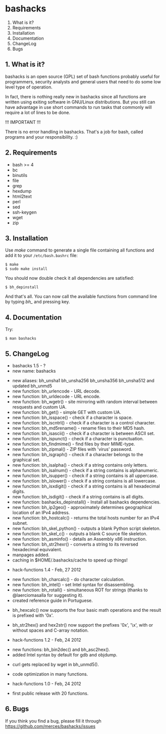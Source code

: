 # bashacks

 1. What is it?
 2. Requirements
 3. Installation
 4. Documentation
 5. ChangeLog
 6. Bugs


## 1. What is it?

 bashacks is an open source (GPL) set of bash functions
 probably useful for programmers, security analysts and general
 users that need to do some low level type of operation.

 In fact, there is nothing really new in bashacks since
 all functions are written using exiting software in GNU/Linux
 distributions. But you still can have advantage in use short
 commands to run tasks that commonly will require a lot of lines
 to be done.

 !!! IMPORTANT !!!

 There is no error handling in bashacks. That's a job
 for bash, called programs and your responsibility. :)


## 2. Requirements

 * bash >= 4
 * bc
 * binutils
 * file
 * grep
 * hexdump
 * html2text
 * perl
 * sed
 * ssh-keygen
 * wget
 * zip


## 3. Installation

 Use *make* command to generate a single file containing all functions and add it to your ```/etc/bash.bashrc``` file:

    $ make
    $ sudo make install

 You should now double check it all dependencies are satisfied:

    $ bh_depinstall

 And that's all. You can now call the available functions from command line by typing *bh_* and pressing *<Tab>* key.

 
## 4. Documentation

 Try:

    $ man bashacks

## 5. ChangeLog

 * bashacks 1.5 - ?
  * new name: bashacks
  + new aliases: bh_unsha1 bh_unsha256 bh_unsha356 bh_unsha512 and updated bh_unmd5
  + new function: bh_urlencode - URL decode.
  + new function: bh_urldecode - URL encode.
  + new function: bh_wgetr() -  site mirroring with random interval between resquests and custom UA.
  + new function: bh_get() - simple GET with custom UA.
  + new function: bh_isspace() - check if a character is space.
  + new function: bh_iscntrl() - check if a character is a control character.
  + new function: bh_md5rename() - rename files to their MD5 hash.
  + new function: bh_isascii() - check if a character is between ASCII set.
  + new function: bh_ispunct() - check if a character is punctuation.
  + new function: bh_findmime() - find files by their MIME-type.
  + new function: bh_zipmal() - ZIP files with 'virus' password.
  + new function: bh_isgraph() - check if a character belongs to the graphical set.
  + new function: bh_isalpha() - check if a string contains only letters.
  + new function: bh_isalnum() - check if a string contains is alphanumeric.
  + new function: bh_isupper() - check if a string contains is all uppercase.
  + new function: bh_islower() - check if a string contains is all lowercase.
  + new function: bh_isxdigit() - check if a string contains is all hexadecimal digits.
  + new function: bh_isdigit() - check if a string contains is all digits.
  + new function: bashacks_depinstall() - Install all bashacks dependencies.
  + new function: bh_ip2geo() - approximately determines geographical location of an IPv4 address.
  + new function: bh_hostcalc() - returns the total hosts number for an IPv4 subnet.
  + new function: bh_skel_python() - outputs a blank Python script skeleton.
  + new function: bh_skel_c() - outputs a blank C source file skeleton.
  + new function: bh_asminfo() - details an Assembly x86 instruction.
  + new function: bh_str2hexr() - converts a string to its reversed hexadecimal equivalent.
  + manpages added.
  + caching in $HOME/.bashacks/cache to speed up things!

 * hack-functions 1.4 - Feb, 27 2012
  + new function: bh_charcalc() - do character calculation.
  + new function: bh_intel() - set Intel syntax for disassembling.
  + new function: bh_rotall() - simultaneous ROT for strings
    (thanks to @laerciomasalla for suggesting it).
  + created reference guide in Portuguese.
  * bh_hexcalc() now supports the four basic math operations and the result is
    prefixed with '0x'.
  * bh_str2hex() and hex2str() now support the prefixes '0x', '\x', with or
    without spaces and C-array notation.

 * hack-functions 1.2 - Feb, 24 2012
  + new functions: bh_bin2dec() and bh_asc2hex().
  + added Intel syntax by default for gdb and objdump.
  * curl gets replaced by wget in bh_unmd5().
  * code optimization in many functions.

 * hack-functions 1.0 - Feb, 24 2012
  - first public release with 20 functions.


## 6. Bugs

 If you think you find a bug, please fill it through
 https://github.com/merces/bashacks/issues
